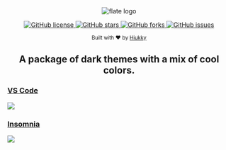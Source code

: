<div align="center">
  <img alt="flate logo" src="https://github.com/hiukky/flate/raw/develop/assets/brand.png"/>
</div>

<p align="center">
  <a href="httdivs://github.com/hiukky/flate/blob/develop/LICENSE">
    <img alt="GitHub license" src="https://img.shields.io/github/license/hiukky/flate?color=%236BF178&style=flat-square" />
  </a>
  <a href="https://github.com/hiukky/flate/stargazers">
    <img alt="GitHub stars" src="https://img.shields.io/github/stars/hiukky/flate?color=%23a29bfe&style=flat-square" />
  </a>
  <a href="https://github.com/hiukky/flate/network">
    <img alt="GitHub forks" src="https://img.shields.io/github/forks/hiukky/flate?color=%23ff595e&style=flat-square" />
  </a>
  <a href="https://github.com/hiukky/flate/issues">
    <img alt="GitHub issues" src="https://img.shields.io/github/issues/hiukky/flate?color=%23eab464&style=flat-square" />
  </a>
</p>

<p align="center">
  <sub>Built with ❤︎ by <a href="https://hiukky.com">Hiukky</a>
  <br/>
</p>

<h2 align="center"> A package of dark themes with a mix of cool colors. </h2>

### [VS Code](https://github.com/hiukky/flate/blob/develop/packages/vscode/README.md)

<img src="https://github.com/hiukky/flate/blob/develop/packages/vscode/assets/vscode.png?raw=true" />

### [Insomnia](https://github.com/hiukky/flate/blob/develop/packages/insomnia/README.md)

<img src="https://github.com/hiukky/flate/blob/develop/packages/insomnia/assets/insomnia.png?raw=true" />
